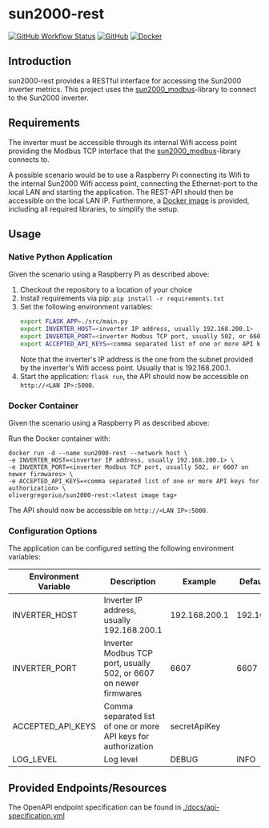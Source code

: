 # sun2000-rest

[![GitHub Workflow Status](https://img.shields.io/github/workflow/status/olivergregorius/sun2000-rest/Publish?label=Publish&logo=github)](https://github.com/olivergregorius/sun2000-rest/actions/workflows/publish.yml)
[![GitHub](https://img.shields.io/github/license/olivergregorius/sun2000-rest?label=License)](https://github.com/olivergregorius/sun2000-rest/blob/HEAD/LICENSE)
[![Docker](https://img.shields.io/docker/v/olivergregorius/sun2000-rest?label=Tag&logo=docker&sort=semver)](https://hub.docker.com/r/olivergregorius/run2000-rest)

## Introduction

sun2000-rest provides a RESTful interface for accessing the Sun2000 inverter metrics. This project uses the
[sun2000_modbus](https://github.com/olivergregorius/sun2000_modbus)-library to connect to the Sun2000 inverter.

## Requirements

The inverter must be accessible through its internal Wifi access point providing the Modbus TCP interface that the
[sun2000_modbus](https://github.com/olivergregorius/sun2000_modbus)-library connects to.

A possible scenario would be to use a Raspberry Pi connecting its Wifi to the internal Sun2000 Wifi access point, connecting the Ethernet-port to the local LAN
and starting the application. The REST-API should then be accessible on the local LAN IP.
Furthermore, a [Docker image](https://hub.docker.com/r/olivergregorius/run2000-rest) is provided, including all required libraries, to simplify the setup.

## Usage

### Native Python Application

Given the scenario using a Raspberry Pi as described above:

1. Checkout the repository to a location of your choice
2. Install requirements via pip: `pip install -r requirements.txt`
3. Set the following environment variables:
   ```bash
   export FLASK_APP=./src/main.py
   export INVERTER_HOST=<inverter IP address, usually 192.168.200.1>
   export INVERTER_PORT=<inverter Modbus TCP port, usually 502, or 6607 on newer firmwares>
   export ACCEPTED_API_KEYS=<comma separated list of one or more API keys for authorization>
   ```
   Note that the inverter's IP address is the one from the subnet provided by the inverter's Wifi access point. Usually that is 192.168.200.1.
4. Start the application: `flask run`, the API should now be accessible on `http://<LAN IP>:5000`.

### Docker Container

Given the scenario using a Raspberry Pi as described above:

Run the Docker container with:

```
docker run -d --name sun2000-rest --network host \
-e INVERTER_HOST=<inverter IP address, usually 192.168.200.1> \
-e INVERTER_PORT=<inverter Modbus TCP port, usually 502, or 6607 on newer firmwares> \
-e ACCEPTED_API_KEYS=<comma separated list of one or more API keys for authorization> \
olivergregorius/sun2000-rest:<latest image tag>
```

The API should now be accessible on `http://<LAN IP>:5000`.

### Configuration Options

The application can be configured setting the following environment variables:

| Environment Variable | Description                                                       | Example       | Default Value |
|----------------------|-------------------------------------------------------------------|---------------|---------------|
| INVERTER_HOST        | Inverter IP address, usually 192.168.200.1                        | 192.168.200.1 | 192.168.200.1 |
| INVERTER_PORT        | Inverter Modbus TCP port, usually 502, or 6607 on newer firmwares | 6607          | 6607          |
| ACCEPTED_API_KEYS    | Comma separated list of one or more API keys for authorization    | secretApiKey  |               |
| LOG_LEVEL            | Log level                                                         | DEBUG         | INFO          |

## Provided Endpoints/Resources

The OpenAPI endpoint specification can be found in [./docs/api-specification.yml](./docs/api-specification.yml)
